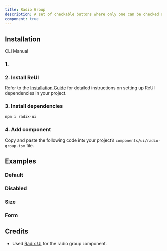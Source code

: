 ```yaml
---
title: Radio Group
description: A set of checkable buttons where only one can be checked at a time.
component: true
---
```


## Installation

  CLI
  Manual

### 1. 

### 2. Install ReUI

Refer to the [Installation Guide](/docs/installation) for detailed instructions on setting up ReUI dependencies in your project.

### 3. Install dependencies

```bash
npm i radix-ui
```

### 4. Add component

Copy and paste the following code into your project’s `components/ui/radio-group.tsx` file.

## Examples

### Default

### Disabled

### Size

### Form

## Credits

- Used [Radix UI](https://www.radix-ui.com/primitives/docs/components/radio-group) for the radio group component.